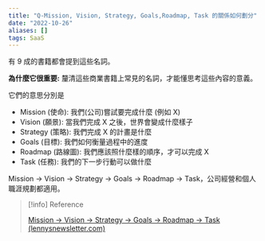 ```yaml
---
title: "Q-Mission, Vision, Strategy, Goals,Roadmap, Task 的關係如何劃分"
date: "2022-10-26"
aliases: []
tags: SaaS
---
```


有 9 成的書籍都會提到這些名詞。

**為什麼它很重要:** 釐清這些商業書籍上常見的名詞，才能懂思考這些內容的意義。

它們的意思分別是
- Mission (使命): 我們(公司)嘗試要完成什麼 (例如 X)
- Vision (願景): 當我們完成 X 之後，世界會變成什麼樣子
- Strategy (策略): 我們完成 X 的計畫是什麼
- Goals (目標): 我們如何衡量過程中的進度
- Roadmap (路線圖): 我們應該照什麼樣的順序，才可以完成 X
- Task (任務): 我們的下一步行動可以做什麼

Mission → Vision → Strategy → Goals → Roadmap → Task，公司經營和個人職涯規劃都適用。


> [!info] Reference
> 
> [Mission → Vision → Strategy → Goals → Roadmap → Task (lennysnewsletter.com)](https://www.lennysnewsletter.com/p/mission-vision-strategy-goals-roadmap?utm_source=email)





